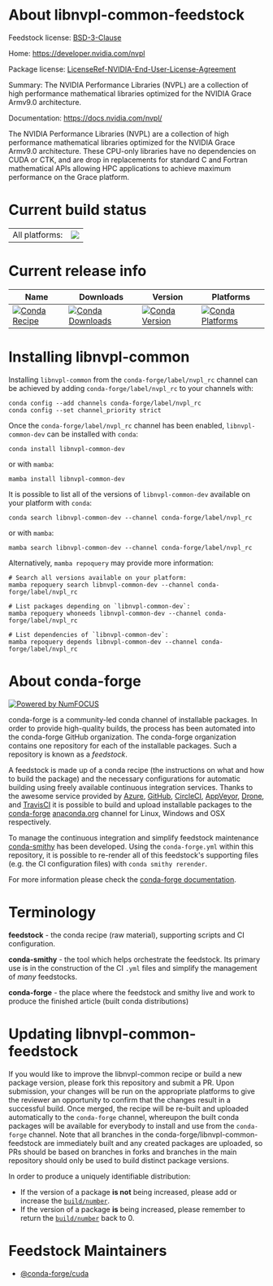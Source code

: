 About libnvpl-common-feedstock
==============================

Feedstock license: [BSD-3-Clause](https://github.com/conda-forge/libnvpl-common-feedstock/blob/main/LICENSE.txt)

Home: https://developer.nvidia.com/nvpl

Package license: [LicenseRef-NVIDIA-End-User-License-Agreement](https://docs.nvidia.com/nvpl/license.html)

Summary: The NVIDIA Performance Libraries (NVPL) are a collection of high performance mathematical libraries optimized for the NVIDIA Grace Armv9.0 architecture.

Documentation: https://docs.nvidia.com/nvpl/

The NVIDIA Performance Libraries (NVPL) are a collection of high performance mathematical libraries optimized for the NVIDIA Grace Armv9.0 architecture.
These CPU-only libraries have no dependencies on CUDA or CTK, and are drop in replacements for standard C and Fortran mathematical APIs allowing HPC applications to achieve maximum performance on the Grace platform.

Current build status
====================


<table><tr><td>All platforms:</td>
    <td>
      <a href="https://dev.azure.com/conda-forge/feedstock-builds/_build/latest?definitionId=23603&branchName=main">
        <img src="https://dev.azure.com/conda-forge/feedstock-builds/_apis/build/status/libnvpl-common-feedstock?branchName=main">
      </a>
    </td>
  </tr>
</table>

Current release info
====================

| Name | Downloads | Version | Platforms |
| --- | --- | --- | --- |
| [![Conda Recipe](https://img.shields.io/badge/recipe-libnvpl--common--dev-green.svg)](https://anaconda.org/conda-forge/libnvpl-common-dev) | [![Conda Downloads](https://img.shields.io/conda/dn/conda-forge/libnvpl-common-dev.svg)](https://anaconda.org/conda-forge/libnvpl-common-dev) | [![Conda Version](https://img.shields.io/conda/vn/conda-forge/libnvpl-common-dev.svg)](https://anaconda.org/conda-forge/libnvpl-common-dev) | [![Conda Platforms](https://img.shields.io/conda/pn/conda-forge/libnvpl-common-dev.svg)](https://anaconda.org/conda-forge/libnvpl-common-dev) |

Installing libnvpl-common
=========================

Installing `libnvpl-common` from the `conda-forge/label/nvpl_rc` channel can be achieved by adding `conda-forge/label/nvpl_rc` to your channels with:

```
conda config --add channels conda-forge/label/nvpl_rc
conda config --set channel_priority strict
```

Once the `conda-forge/label/nvpl_rc` channel has been enabled, `libnvpl-common-dev` can be installed with `conda`:

```
conda install libnvpl-common-dev
```

or with `mamba`:

```
mamba install libnvpl-common-dev
```

It is possible to list all of the versions of `libnvpl-common-dev` available on your platform with `conda`:

```
conda search libnvpl-common-dev --channel conda-forge/label/nvpl_rc
```

or with `mamba`:

```
mamba search libnvpl-common-dev --channel conda-forge/label/nvpl_rc
```

Alternatively, `mamba repoquery` may provide more information:

```
# Search all versions available on your platform:
mamba repoquery search libnvpl-common-dev --channel conda-forge/label/nvpl_rc

# List packages depending on `libnvpl-common-dev`:
mamba repoquery whoneeds libnvpl-common-dev --channel conda-forge/label/nvpl_rc

# List dependencies of `libnvpl-common-dev`:
mamba repoquery depends libnvpl-common-dev --channel conda-forge/label/nvpl_rc
```


About conda-forge
=================

[![Powered by
NumFOCUS](https://img.shields.io/badge/powered%20by-NumFOCUS-orange.svg?style=flat&colorA=E1523D&colorB=007D8A)](https://numfocus.org)

conda-forge is a community-led conda channel of installable packages.
In order to provide high-quality builds, the process has been automated into the
conda-forge GitHub organization. The conda-forge organization contains one repository
for each of the installable packages. Such a repository is known as a *feedstock*.

A feedstock is made up of a conda recipe (the instructions on what and how to build
the package) and the necessary configurations for automatic building using freely
available continuous integration services. Thanks to the awesome service provided by
[Azure](https://azure.microsoft.com/en-us/services/devops/), [GitHub](https://github.com/),
[CircleCI](https://circleci.com/), [AppVeyor](https://www.appveyor.com/),
[Drone](https://cloud.drone.io/welcome), and [TravisCI](https://travis-ci.com/)
it is possible to build and upload installable packages to the
[conda-forge](https://anaconda.org/conda-forge) [anaconda.org](https://anaconda.org/)
channel for Linux, Windows and OSX respectively.

To manage the continuous integration and simplify feedstock maintenance
[conda-smithy](https://github.com/conda-forge/conda-smithy) has been developed.
Using the ``conda-forge.yml`` within this repository, it is possible to re-render all of
this feedstock's supporting files (e.g. the CI configuration files) with ``conda smithy rerender``.

For more information please check the [conda-forge documentation](https://conda-forge.org/docs/).

Terminology
===========

**feedstock** - the conda recipe (raw material), supporting scripts and CI configuration.

**conda-smithy** - the tool which helps orchestrate the feedstock.
                   Its primary use is in the construction of the CI ``.yml`` files
                   and simplify the management of *many* feedstocks.

**conda-forge** - the place where the feedstock and smithy live and work to
                  produce the finished article (built conda distributions)


Updating libnvpl-common-feedstock
=================================

If you would like to improve the libnvpl-common recipe or build a new
package version, please fork this repository and submit a PR. Upon submission,
your changes will be run on the appropriate platforms to give the reviewer an
opportunity to confirm that the changes result in a successful build. Once
merged, the recipe will be re-built and uploaded automatically to the
`conda-forge` channel, whereupon the built conda packages will be available for
everybody to install and use from the `conda-forge` channel.
Note that all branches in the conda-forge/libnvpl-common-feedstock are
immediately built and any created packages are uploaded, so PRs should be based
on branches in forks and branches in the main repository should only be used to
build distinct package versions.

In order to produce a uniquely identifiable distribution:
 * If the version of a package **is not** being increased, please add or increase
   the [``build/number``](https://docs.conda.io/projects/conda-build/en/latest/resources/define-metadata.html#build-number-and-string).
 * If the version of a package **is** being increased, please remember to return
   the [``build/number``](https://docs.conda.io/projects/conda-build/en/latest/resources/define-metadata.html#build-number-and-string)
   back to 0.

Feedstock Maintainers
=====================

* [@conda-forge/cuda](https://github.com/orgs/conda-forge/teams/cuda/)

